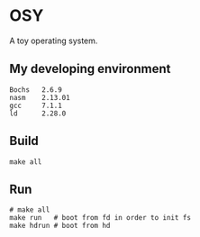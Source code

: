 # OSY
A toy operating system.

## My developing environment
```
Bochs   2.6.9
nasm    2.13.01
gcc     7.1.1
ld      2.28.0
```
## Build
```
make all
```

## Run
```
# make all
make run   # boot from fd in order to init fs
make hdrun # boot from hd
```

